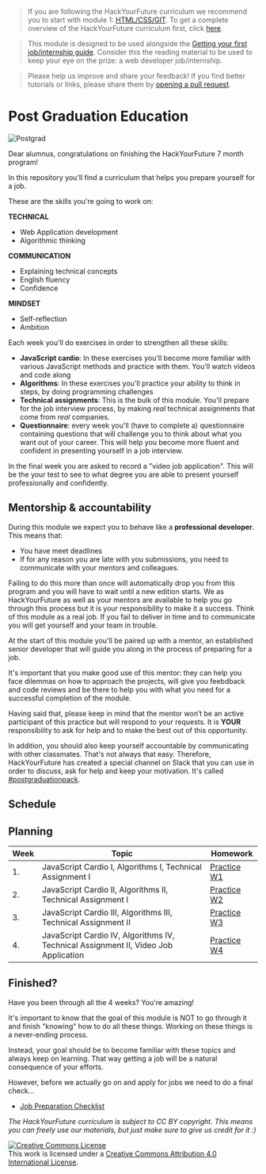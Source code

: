 > If you are following the HackYourFuture curriculum we recommend you to start with module 1: [HTML/CSS/GIT](https://github.com/HackYourFuture/HTML-CSS). To get a complete overview of the HackYourFuture curriculum first, click [here](https://github.com/HackYourFuture/curriculum).

> This module is designed to be used alongside the [Getting your first job/internship guide](https://docs.google.com/document/d/1E9WMuH_razDA29uQ76hYRgVx0JBPGaXROioi1YiDmn0/edit?usp=sharing). Consider this the reading material to be used to keep your eye on the prize: a web developer job/internship.

> Please help us improve and share your feedback! If you find better tutorials
> or links, please share them by [opening a pull request](https://github.com/HackYourFuture/post-grad-ed/pulls).

# Post Graduation Education

![Postgrad](postgrad.png)

Dear alumnus, congratulations on finishing the HackYourFuture 7 month program!

In this repository you'll find a curriculum that helps you prepare yourself for a job.

These are the skills you're going to work on:

**TECHNICAL**

- Web Application development
- Algorithmic thinking

**COMMUNICATION**

- Explaining technical concepts
- English fluency
- Confidence

**MINDSET**

- Self-reflection
- Ambition

Each week you'll do exercises in order to strengthen all these skills:

- **JavaScript cardio**: In these exercises you'll become more familiar with various JavaScript methods and practice with them. You'll watch videos and code along
- **Algorithms**: In these exercises you'll practice your ability to think in steps, by doing programming challenges
- **Technical assignments**: This is the bulk of this module. You'll prepare for the job interview process, by making _real_ technical assignments that come from _real_ companies.
- **Questionnaire**: every week you'll (have to complete a) questionnaire containing questions that will challenge you to think about what you want out of your career. This will help you become more fluent and confident in presenting yourself in a job interview.

In the final week you are asked to record a "video job application". This will be the your test to see to what degree you are able to present yourself professionally and confidently.

## Mentorship & accountability

During this module we expect you to behave like a **professional developer**. This means that:

- You have meet deadlines
- If for any reason you are late with you submissions, you need to communicate with your mentors and colleagues.

Failing to do this more than once will automatically drop you from this program and you will have to wait until a new edition starts. We as HackYourFuture as well as your mentors are available to help you go through this process but it is your responsibility to make it a success. Think of this module as a real job. If you fail to deliver in time and to communicate you will get yourself and your team in trouble.

At the start of this module you'll be paired up with a mentor, an established senior developer that will guide you along in the process of preparing for a job.

It's important that you make good use of this mentor: they can help you face dilemmas on how to approach the projects, will give you feebdback and code reviews and be there to help you with what you need for a successful completion of the module.

Having said that, please keep in mind that the mentor won’t be an active participant of this practice but will respond to your requests. It is **YOUR** responsibility to ask for help and to make the best out of this opportunity.

In addition, you should also keep yourself accountable by communicating with other classmates. That's not always that easy. Therefore, HackYourFuture has created a special channel on Slack that you can use in order to discuss, ask for help and keep your motivation. It's called [#postgraduationpack](https://hackyourfuture.slack.com/archives/C010LE1F9U7).

## Schedule



## Planning

| Week | Topic                                                                               | Homework                        |
| ---- | ----------------------------------------------------------------------------------- | ------------------------------- |
| 1.   | JavaScript Cardio I, Algorithms I, Technical Assignment I                           | [Practice W1](/Week1/README.md) |
| 2.   | JavaScript Cardio II, Algorithms II, Technical Assignment I                         | [Practice W2](/Week2/README.md) |
| 3.   | JavaScript Cardio III, Algorithms III, Technical Assignment II                      | [Practice W3](/Week3/README.md) |
| 4.   | JavaScript Cardio IV, Algorithms IV, Technical Assignment II, Video Job Application | [Practice W4](/Week4/README.md) |

## Finished?

Have you been through all the 4 weeks? You're amazing!

It's important to know that the goal of this module is NOT to go through it and finish "knowing" how to do all these things. Working on these things is a never-ending process.

Instead, your goal should be to become familiar with these topics and always keep on learning. That way getting a job will be a natural consequence of your efforts.

However, before we actually go on and apply for jobs we need to do a final check...

- [Job Preparation Checklist](checklist.md)

_The HackYourFuture curriculum is subject to CC BY copyright. This means you can freely use our materials, but just make sure to give us credit for it :)_

<a rel="license" href="http://creativecommons.org/licenses/by/4.0/"><img alt="Creative Commons License" style="border-width:0" src="https://i.creativecommons.org/l/by/4.0/88x31.png" /></a><br />This work is licensed under a <a rel="license" href="http://creativecommons.org/licenses/by/4.0/">Creative Commons Attribution 4.0 International License</a>.
